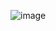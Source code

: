 ![image](https://github.com/azxa318258p/Digital_Image_Processing/blob/main/hw2_image_enhancement/%E6%B5%81%E7%A8%8B%E5%9C%96.png?raw=true)
